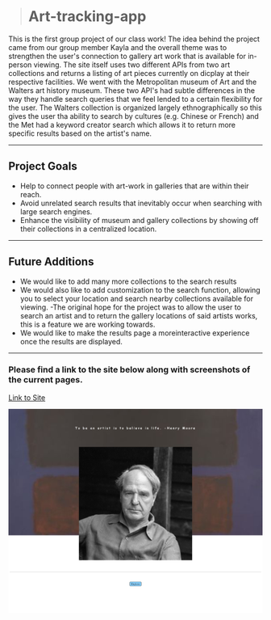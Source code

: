 ># Art-tracking-app

This is the first group project of our class work! The idea behind the project came from our group member Kayla and the overall theme was to strengthen the user's connection to gallery art work that is available for in-person viewing. The site itself uses two different APIs from two art collections and returns a listing of art pieces currently on dicplay at their respective facilities. We went with the Metropolitan museum of Art and the Walters art history museum. These two API's had subtle differences in the way they handle search queries that we feel lended to a certain flexibility for the user. The Walters collection is organized largely ethnographically so this gives the user tha ability to search by cultures (e.g. Chinese or French) and the Met had a keyword creator search which allows it to return more specific results based on the artist's name.

---

## Project Goals

- Help to connect people with art-work in galleries that are within their reach.
- Avoid unrelated search results that inevitably occur when searching with large search engines.
- Enhance the visibility of museum and gallery collections by showing off their collections in a centralized location.

---

## Future Additions

- We would like to add many more collections to the search results
- We would also like to add customization to the search function, allowing you to select your location and search nearby collections available for viewing.
-The original hope for the project was to allow the user to search an artist and to return the  gallery locations of said artists works, this is a feature we are working towards.
- We would like to make the results page a moreinteractive experience once the results are displayed.

---

### Please find a link to the site below along with screenshots of the current pages.

[Link to Site](https://jmcdonald112358.github.io/Art-tracking-app/)


![screenshot](./images/screenshot.jpeg)